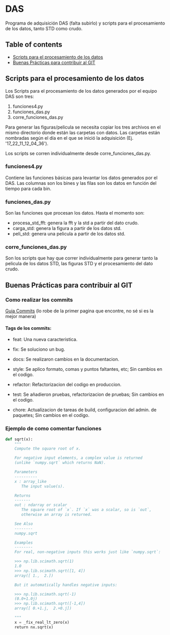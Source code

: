 # DAS
Programa de adquisición DAS (falta subirlo) y scripts para el procesamiento de los datos, tanto STD como crudo.

## Table of contents
* [Scripts para el procesamiento de los datos](#scripts)
* [Buenas Prácticas para contribuir al GIT](#buenaspracticas)


## Scripts para el procesamiento de los datos <a name="scripts"></a>

Los Scripts para el procesamiento de los datos generados por el equipo DAS son tres:
1. funciones4.py
2. funciones_das.py
3. corre_funciones_das.py

Para generar las figuras/pelicula se necesita copiar los tres archivos en el mismo directorio donde están las carpetas con datos. Las carpetas están nombradas según el día en el que se inició la adquisición (Ej. '17_22_11_12_04_36').

Los scripts se corren individualmente desde corre_funciones_das.py.

### funciones4.py

Contiene las funciones básicas para levantar los datos generados por el DAS. Las columnas son los bines y las filas son los datos en función del tiempo para cada bin.

### funciones_das.py

Son las funciones que procesan los datos. Hasta el momento son:
- procesa_std_fft: genera la fft y la std a partir del dato crudo.
- carga_std: genera la figura a partir de los datos std.
- peli_std: genera una pelicula a partir de los datos std.

### corre_funciones_das.py

Son los scripts que hay que correr individualmente para generar tanto la pelicula de los datos STD, las figuras STD y el procesamiento del dato crudo.




## Buenas Prácticas para contribuir al GIT  <a name="buenaspracticas"></a>

### Como realizar los commits
[Guia Commits](https://codigofacilito.com/articulos/buenas-practicas-en-commits-de-git)
(lo robe de la primer pagina que encontre, no sé si es la mejor manera)

#### Tags de los commits:

- feat: Una nueva caracteristica.

- fix: Se soluciono un bug.

- docs: Se realizaron cambios en la documentacion.

- style: Se aplico formato, comas y puntos faltantes, etc; Sin cambios en el codigo.

- refactor: Refactorizacion del codigo en produccion.

- test: Se añadieron pruebas, refactorizacion de pruebas; Sin cambios en el codigo.

- chore: Actualizacion de tareas de build, configuracion del admin. de paquetes; Sin cambios en el codigo.


### Ejemplo de como comentar funciones
```python
def sqrt(x):
    """
    Compute the square root of x.

    For negative input elements, a complex value is returned
    (unlike `numpy.sqrt` which returns NaN).

    Parameters
    ----------
    x : array_like
       The input value(s).

    Returns
    -------
    out : ndarray or scalar
       The square root of `x`. If `x` was a scalar, so is `out`,
       otherwise an array is returned.

    See Also
    --------
    numpy.sqrt

    Examples
    --------
    For real, non-negative inputs this works just like `numpy.sqrt`:

    >>> np.lib.scimath.sqrt(1)
    1.0
    >>> np.lib.scimath.sqrt([1, 4])
    array([ 1.,  2.])

    But it automatically handles negative inputs:

    >>> np.lib.scimath.sqrt(-1)
    (0.0+1.0j)
    >>> np.lib.scimath.sqrt([-1,4])
    array([ 0.+1.j,  2.+0.j])

    """
    x = _fix_real_lt_zero(x)
    return nx.sqrt(x)
```

